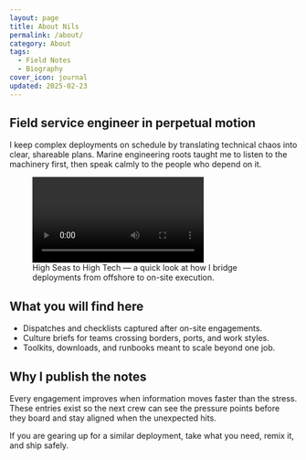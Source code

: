 ```yaml
---
layout: page
title: About Nils
permalink: /about/
category: About
tags:
  - Field Notes
  - Biography
cover_icon: journal
updated: 2025-02-23
---
```


## Field service engineer in perpetual motion

I keep complex deployments on schedule by translating technical chaos into clear, shareable plans. Marine engineering roots taught me to listen to the machinery first, then speak calmly to the people who depend on it.

<figure class="about-video">
  <video controls preload="metadata" class="about-video__player">
    <source src="/assets/video/High_Seas_to_High_Tech.mp4" type="video/mp4">
    Your browser does not support embedded videos. You can
    <a href="/assets/video/High_Seas_to_High_Tech.mp4">download the video</a>
    instead.
  </video>
  <figcaption>High Seas to High Tech — a quick look at how I bridge deployments from offshore to on-site execution.</figcaption>
</figure>

## What you will find here

- Dispatches and checklists captured after on-site engagements.
- Culture briefs for teams crossing borders, ports, and work styles.
- Toolkits, downloads, and runbooks meant to scale beyond one job.

## Why I publish the notes

Every engagement improves when information moves faster than the stress. These entries exist so the next crew can see the pressure points before they board and stay aligned when the unexpected hits.

If you are gearing up for a similar deployment, take what you need, remix it, and ship safely.

